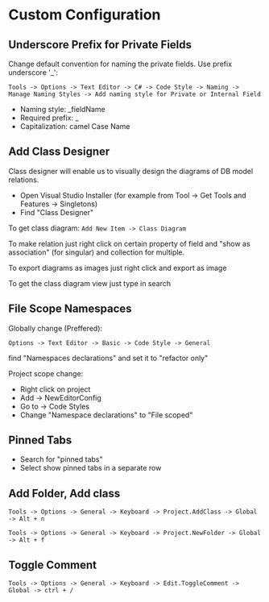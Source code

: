 ﻿# Custom Configuration

## Underscore Prefix for Private Fields

Change default convention for naming the private fields. Use prefix underscore '_':

```Tools -> Options -> Text Editor -> C# -> Code Style -> Naming -> Manage Naming Styles -> Add naming style for Private or Internal Field```

- Naming style: _fieldName
- Required prefix: _
- Capitalization: camel Case Name

## Add Class Designer

Class designer will enable us to visually design the diagrams of DB model relations.

- Open Visual Studio Installer (for example from Tool -> Get Tools and Features -> Singletons)
- Find "Class Designer"

To get class diagram: 
```Add New Item -> Class Diagram```

To make relation just right click on certain property of field and "show as association" (for singular) and collection for multiple.

To export diagrams as images just right click and export as image

To get the class diagram view just type in search

## File Scope Namespaces

Globally change (Preffered):

```Options -> Text Editor -> Basic -> Code Style -> General```

find "Namespaces declarations" and set it to "refactor only"

Project scope change:

- Right click on project
- Add -> NewEditorConfig
- Go to -> Code Styles
- Change "Namespace declarations" to "File scoped"

## Pinned Tabs

- Search for "pinned tabs"
- Select show pinned tabs in a separate row

## Add Folder, Add class

```Tools -> Options -> General -> Keyboard -> Project.AddClass -> Global -> Alt + n```

```Tools -> Options -> General -> Keyboard -> Project.NewFolder -> Global -> Alt + f```

## Toggle Comment

```Tools -> Options -> General -> Keyboard -> Edit.ToggleComment -> Global -> ctrl + /```
